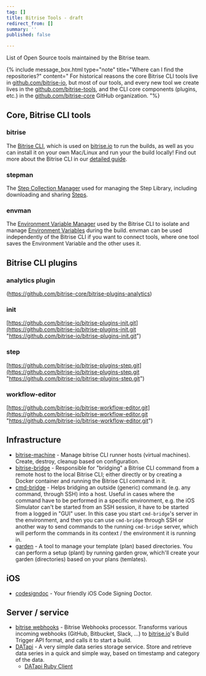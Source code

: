 ```yaml
---
tag: []
title: Bitrise Tools - draft
redirect_from: []
summary: ''
published: false

---
```

List of Open Source tools maintained by the Bitrise team.

{% include message_box.html type="note" title="Where can I find the repositories?" content=" For historical reasons the core Bitrise CLI tools live in [github.com/bitrise-io](https://github.com/bitrise-io), but most of our tools, and every new tool we create lives in the [github.com/bitrise-tools](https://github.com/bitrise-tools), and the CLI core components (plugins, etc.) in the [github.com/bitrise-core](https://github.com/bitrise-core) GitHub organization. "%}

## Core, Bitrise CLI tools

### bitrise

The [Bitrise CLI]((https://github.com/bitrise-io/bitrise)), which is used on [bitrise.io](https://www.bitrise.io) to run the builds, as well as you can install it on your own Mac/Linux and run your the build locally!
Find out more about the Bitrise CLI in our [detailed guide](/bitrise-cli/index/).

### stepman

The [Step Collection Manager]((https://github.com/bitrise-io/stepman)) used for managing the Step Library, including downloading and sharing [Steps](/steps-and-workflows/getting-started-steps/).

### envman

The [Environment Variable Manager]((https://github.com/bitrise-io/envman)) used by the Bitrise CLI to isolate and manage [Environment Variables](/builds/available-environment-variables/) during the build. envman can be used independently of the Bitrise CLI if you want to connect tools, where one tool saves the Environment Variable and the other uses it.

## Bitrise CLI plugins

### analytics plugin 

(https://github.com/bitrise-core/bitrise-plugins-analytics)

### init

[https://github.com/bitrise-io/bitrise-plugins-init.git](https://github.com/bitrise-io/bitrise-plugins-init.git "https://github.com/bitrise-io/bitrise-plugins-init.git")

### step

[https://github.com/bitrise-io/bitrise-plugins-step.git](https://github.com/bitrise-io/bitrise-plugins-step.git "https://github.com/bitrise-io/bitrise-plugins-step.git")

### workflow-editor

[https://github.com/bitrise-io/bitrise-workflow-editor.git](https://github.com/bitrise-io/bitrise-workflow-editor.git "https://github.com/bitrise-io/bitrise-workflow-editor.git")

## Infrastructure

* [bitrise-machine](https://github.com/bitrise-tools/bitrise-machine) - Manage bitrise CLI runner hosts (virtual machines). Create, destroy, cleanup based on configuration.
* [bitrise-bridge](https://github.com/bitrise-tools/bitrise-bridge) - Responsible for "bridging" a Bitrise CLI command from a remote host to the local Bitrise CLI; either directly or by creating a Docker container and running the Bitrise CLI command in it.
* [cmd-bridge](https://github.com/bitrise-io/cmd-bridge) - Helps bridging an outside (generic) command (e.g. any command, through SSH) into a host. Useful in cases where the command have to be performed in a specific environment, e.g. the iOS Simulator can't be started from an SSH session, it have to be started from a logged in "GUI" user. In this case you start `cmd-bridge`'s server in the environment, and then you can use `cmd-bridge` through SSH or another way to send commands to the running `cmd-bridge` server, which will perform the commands in its context / the environment it is running in.
* [garden](https://github.com/bitrise-tools/garden) - A tool to manage your template (plan) based directories. You can perform a setup (plant) by running garden grow, which'll create your garden (directories) based on your plans (temlates).

## iOS

* [codesigndoc](https://github.com/bitrise-tools/codesigndoc) - Your friendly iOS Code Signing Doctor.

## Server / service

* [bitrise webhooks](https://github.com/bitrise-io/bitrise-webhooks) - Bitrise Webhooks processor. Transforms various incoming webhooks (GitHub, Bitbucket, Slack, ...) to [bitrise.io](https://www.bitrise.io)'s Build Trigger API format, and calls it to start a build.
* [DATapi](https://github.com/bitrise-tools/datapi) - A very simple data series storage service. Store and retrieve data series in a quick and simple way, based on timestamp and category of the data.
  * [DATapi Ruby Client](https://github.com/bitrise-tools/datapi-client)